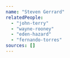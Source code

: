 ```yaml
---
name: "Steven Gerrard"
relatedPeople:
  - "john-terry"
  - "wayne-rooney"
  - "eden-hazard"
  - "fernando-torres"
sources: []
---
```


